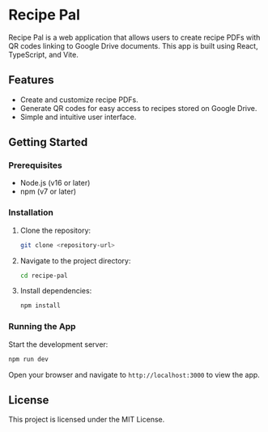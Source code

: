 # Recipe Pal

Recipe Pal is a web application that allows users to create recipe PDFs with QR codes linking to Google Drive documents. This app is built using React, TypeScript, and Vite.

## Features

- Create and customize recipe PDFs.
- Generate QR codes for easy access to recipes stored on Google Drive.
- Simple and intuitive user interface.

## Getting Started

### Prerequisites

- Node.js (v16 or later)
- npm (v7 or later)

### Installation

1. Clone the repository:
   ```bash
   git clone <repository-url>
   ```
2. Navigate to the project directory:
   ```bash
   cd recipe-pal
   ```
3. Install dependencies:
   ```bash
   npm install
   ```

### Running the App

Start the development server:

```bash
npm run dev
```

Open your browser and navigate to `http://localhost:3000` to view the app.

## License

This project is licensed under the MIT License.
